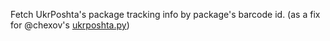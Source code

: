 Fetch UkrPoshta's package tracking info by package's barcode id.
(as a fix for @chexov's [ukrposhta.py](https://gist.github.com/chexov/0b5a8f4c7747aad1a864))
